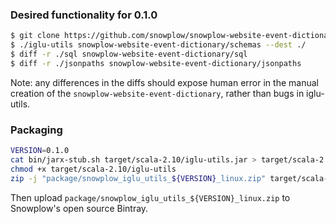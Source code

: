 
### Desired functionality for 0.1.0

```bash
$ git clone https://github.com/snowplow/snowplow-website-event-dictionary.git
$ ./iglu-utils snowplow-website-event-dictionary/schemas --dest ./
$ diff -r ./sql snowplow-website-event-dictionary/sql
$ diff -r ./jsonpaths snowplow-website-event-dictionary/jsonpaths
```

Note: any differences in the diffs should expose human error in the manual creation of the `snowplow-website-event-dictionary`, rather than bugs in iglu-utils.

### Packaging

```bash
VERSION=0.1.0
cat bin/jarx-stub.sh target/scala-2.10/iglu-utils.jar > target/scala-2.10/iglu-utils
chmod +x target/scala-2.10/iglu-utils
zip -j "package/snowplow_iglu_utils_${VERSION}_linux.zip" target/scala-2.10/iglu-utils
```

Then upload `package/snowplow_iglu_utils_${VERSION}_linux.zip` to Snowplow's open source Bintray.
